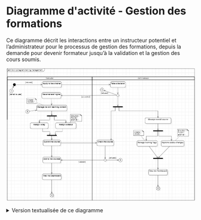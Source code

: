 # Diagramme d'activité - Gestion des formations

Ce diagramme décrit les interactions entre un instructeur potentiel et l’administrateur pour le processus de gestion des formations, depuis la demande pour devenir formateur jusqu’à la validation et la gestion des cours soumis.

![Représentation UML-Diagramme d'activité - gestion des formations](../../Assets/Images/training%20management.png)

<details>
<summary>Version textualisée de ce diagramme</summary>

### Partie “Instructor” (Instructeur)

- 1. Début:
  - • Action: Apply to be a trainer
  - • L’utilisateur fait une demande pour devenir formateur.
- 2. [request]:
  - • Décision prise par l’administrateur: l’utilisateur peut être accepté ou refusé comme formateur.
- 3. [accepted]:
  - • Si accepté, l’instructeur reçoit les droits de formateur.
  - • Action: Have trainers' rights
- 4. Gérer le contenu de formation:
  - • Action: Manage its own learning content
  - • L’instructeur peut créer ou mettre à jour le contenu de formation.
- 5. Créer ou Mettre à jour:
  - • Action: Create/Update
- 6. Attribuer une étiquette et un statut:
  - • Action: Assign a tag et Assign a status
  - • L’instructeur attribue une étiquette et un statut (Brouillon, Publié, Archivé) à son cours.
- 7. Soumettre le cours:
  - • Action: Submit the course
  - • Le cours est soumis pour vérification par l’administrateur.
- 8. Ajouter à ses cours:
  - • Si le cours est validé par l’administrateur, il est ajouté aux cours de l’instructeur.
  - • Action: Add to his courses
- 9. Voir son tableau de bord:
  - • Action: View his Dashboard
  - • L’instructeur peut voir son tableau de bord.

### Partie “Administrator” (Administrateur)

- 1. Prendre une décision:
  - • Action: Take a decision
  - • L’administrateur décide d’accepter ou de refuser la demande de formateur.
  - • [refused]: Si refusé, l’utilisateur reste un simple utilisateur.
  - • [accepted]: Si accepté, l’instructeur peut gérer son contenu de formation.
- 2. Gérer l’ensemble du cours:
  - • Action: Manage overall course
  - • L’administrateur gère l’ensemble du cours, incluant la création, suppression, et gestion des balises de formation.
- 3. Gérer les balises de formation:
  - • Action: Manage training Tags
  - • L’administrateur gère les balises associées aux formations.
- 4. Approuver les changements de statut:
  - • Action: Approve status changes
  - • L’administrateur approuve les changements de statut des cours (Brouillon, Publié, Archivé).
- 5. Vérifier le cours:
  - • Action: Check the course
  - • L’administrateur vérifie le cours soumis par l’instructeur.
  - • [refused]: Si le cours est refusé, l’instructeur est informé et doit revoir son cours.
- 6. Voir son tableau de bord:
  - • Action: View his Dashboard
  - • L’administrateur peut voir son tableau de bord pour suivre l’état des formations et des instructeurs.

</details>
